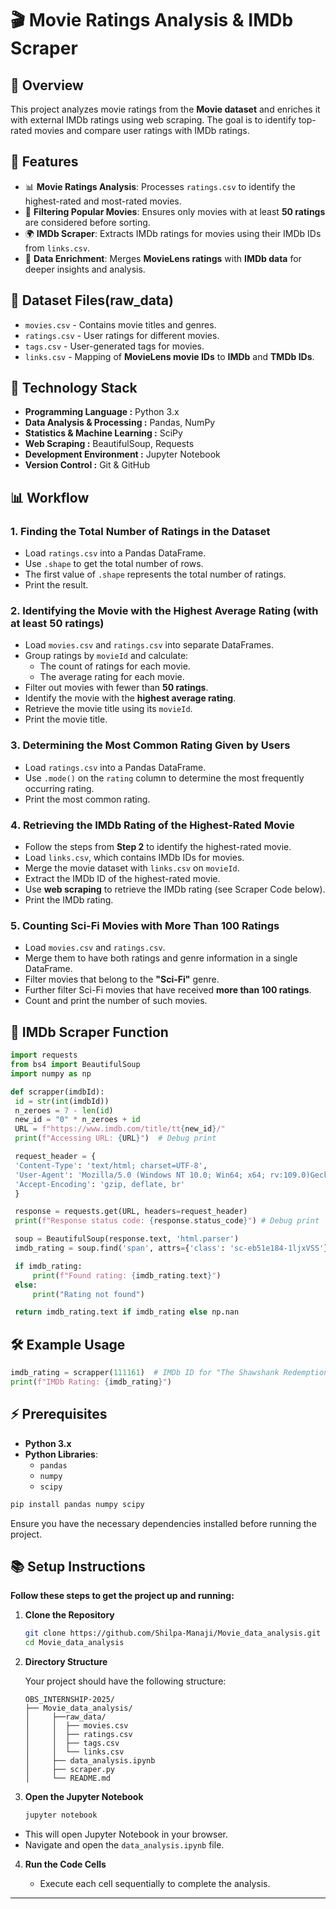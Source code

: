 # 🎬 Movie Ratings Analysis & IMDb Scraper

## 📖 Overview

This project analyzes movie ratings from the **Movie dataset** and enriches it with external IMDb ratings using web scraping. The goal is to identify top-rated movies and compare user ratings with IMDb ratings.

## 📌 Features

- 📊 **Movie Ratings Analysis**: Processes `ratings.csv` to identify the highest-rated and most-rated movies.
- 🎯 **Filtering Popular Movies**: Ensures only movies with at least **50 ratings** are considered before sorting.
- 🌍 **IMDb Scraper**: Extracts IMDb ratings for movies using their IMDb IDs from `links.csv`.
- 🔗 **Data Enrichment**: Merges **MovieLens ratings** with **IMDb data** for deeper insights and analysis.

## 📂 Dataset Files(raw_data)

- `movies.csv` - Contains movie titles and genres.
- `ratings.csv` - User ratings for different movies.
- `tags.csv` - User-generated tags for movies.
- `links.csv` - Mapping of **MovieLens movie IDs** to **IMDb** and **TMDb IDs**.

## 📂 Technology Stack

- **Programming Language :** Python 3.x
- **Data Analysis & Processing :** Pandas, NumPy
- **Statistics & Machine Learning :** SciPy
- **Web Scraping :** BeautifulSoup, Requests
- **Development Environment :** Jupyter Notebook
- **Version Control :** Git & GitHub

## 📊 Workflow

### 1️. Finding the Total Number of Ratings in the Dataset

- Load `ratings.csv` into a Pandas DataFrame.
- Use `.shape` to get the total number of rows.
- The first value of `.shape` represents the total number of ratings.
- Print the result.

### 2️. Identifying the Movie with the Highest Average Rating (with at least 50 ratings)

- Load `movies.csv` and `ratings.csv` into separate DataFrames.
- Group ratings by `movieId` and calculate:
  - The count of ratings for each movie.
  - The average rating for each movie.
- Filter out movies with fewer than **50 ratings**.
- Identify the movie with the **highest average rating**.
- Retrieve the movie title using its `movieId`.
- Print the movie title.

### 3️. Determining the Most Common Rating Given by Users

- Load `ratings.csv` into a Pandas DataFrame.
- Use `.mode()` on the `rating` column to determine the most frequently occurring rating.
- Print the most common rating.

### 4️. Retrieving the IMDb Rating of the Highest-Rated Movie

- Follow the steps from **Step 2** to identify the highest-rated movie.
- Load `links.csv`, which contains IMDb IDs for movies.
- Merge the movie dataset with `links.csv` on `movieId`.
- Extract the IMDb ID of the highest-rated movie.
- Use **web scraping** to retrieve the IMDb rating (see Scraper Code below).
- Print the IMDb rating.

### 5️. Counting Sci-Fi Movies with More Than 100 Ratings

- Load `movies.csv` and `ratings.csv`.
- Merge them to have both ratings and genre information in a single DataFrame.
- Filter movies that belong to the **"Sci-Fi"** genre.
- Further filter Sci-Fi movies that have received **more than 100 ratings**.
- Count and print the number of such movies.

## 🎯 IMDb Scraper Function

```python
import requests
from bs4 import BeautifulSoup
import numpy as np

def scrapper(imdbId):
 id = str(int(imdbId))
 n_zeroes = 7 - len(id)
 new_id = "0" * n_zeroes + id
 URL = f"https://www.imdb.com/title/tt{new_id}/"
 print(f"Accessing URL: {URL}")  # Debug print

 request_header = {
 'Content-Type': 'text/html; charset=UTF-8',
 'User-Agent': 'Mozilla/5.0 (Windows NT 10.0; Win64; x64; rv:109.0)Gecko/20100101 Firefox/119.0',
 'Accept-Encoding': 'gzip, deflate, br'
 }

 response = requests.get(URL, headers=request_header)
 print(f"Response status code: {response.status_code}") # Debug print

 soup = BeautifulSoup(response.text, 'html.parser')
 imdb_rating = soup.find('span', attrs={'class': 'sc-eb51e184-1ljxVSS'})

 if imdb_rating:
     print(f"Found rating: {imdb_rating.text}")
 else:
     print("Rating not found")

 return imdb_rating.text if imdb_rating else np.nan
```

## 🛠 Example Usage

```python
imdb_rating = scrapper(111161)  # IMDb ID for "The Shawshank Redemption"
print(f"IMDb Rating: {imdb_rating}")
```

## ⚡ Prerequisites

- **Python 3.x**
- **Python Libraries**:
  - `pandas`
  - `numpy`
  - `scipy`

```bash
pip install pandas numpy scipy
```

Ensure you have the necessary dependencies installed before running the project.

## 📚 Setup Instructions

**Follow these steps to get the project up and running:**

1. **Clone the Repository**

   ```bash
   git clone https://github.com/Shilpa-Manaji/Movie_data_analysis.git
   cd Movie_data_analysis
   ```

2. **Directory Structure**

   Your project should have the following structure:

   ```
   OBS_INTERNSHIP-2025/
   ├── Movie_data_analysis/
   │     ├──raw_data/
   │     │  ├── movies.csv
   │     │  ├── ratings.csv
   │     │  ├── tags.csv
   │     │  └── links.csv
   │     ├── data_analysis.ipynb
   │     ├── scraper.py
   │     └── README.md
   ```

3. **Open the Jupyter Notebook**

   ```bash
   jupyter notebook
   ```

- This will open Jupyter Notebook in your browser.
- Navigate and open the `data_analysis.ipynb` file.

4. **Run the Code Cells**

   - Execute each cell sequentially to complete the analysis.

---
